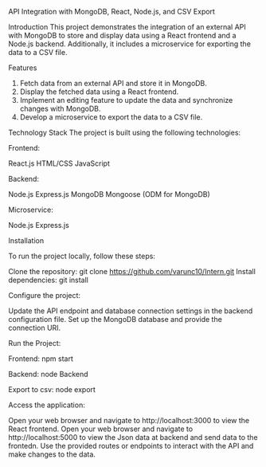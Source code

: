API Integration with MongoDB, React, Node.js, and CSV Export


Introduction
This project demonstrates the integration of an external API with MongoDB to store and display data using a React frontend and a Node.js backend. Additionally, it includes a microservice for exporting the data to a CSV file.


Features
1) Fetch data from an external API and store it in MongoDB.
2) Display the fetched data using a React frontend.
3) Implement an editing feature to update the data and synchronize changes with MongoDB.
4) Develop a microservice to export the data to a CSV file.


Technology Stack
The project is built using the following technologies:

Frontend:

React.js
HTML/CSS
JavaScript


Backend:

Node.js
Express.js
MongoDB
Mongoose (ODM for MongoDB)


Microservice:

Node.js
Express.js


Installation

To run the project locally, follow these steps:

Clone the repository: git clone https://github.com/varunc10/Intern.git
Install dependencies: git install


Configure the project:

Update the API endpoint and database connection settings in the backend configuration file.
Set up the MongoDB database and provide the connection URI.


Run the Project:

Frontend: npm start

Backend: node Backend

Export to csv: node export


Access the application:

Open your web browser and navigate to http://localhost:3000 to view the React frontend.
Open your web browser and navigate to http://localhost:5000 to view the Json data at backend and send data to the frontedn.
Use the provided routes or endpoints to interact with the API and make changes to the data.
